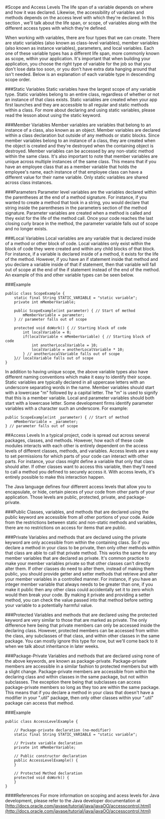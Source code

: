 #Scope and Access Levels
The life span of a variable depends on where and how it was declared. Likewise, the accessibility of variables and methods depends on the access level with which they're declared. In this section , we'll talk about the life span, or scope, of variables along with the different access types with which they're defined.

When working with variables, there are four types that we can create. There are static variables (also known as class-level variables), member variables (also known as instance variables), parameters, and local variables. Each one of these variable types has a different life span, more commonly known as scope, within your application. It's important that when building your application, you choose the right type of variable for the job so that you don't lose data too soon, or you don't have extra data hanging around that isn't needed. Below is an explanation of each variable type in descending scope order.

###Static Variables
Static variables have the largest scope of any variable type. Static variables belong to an entire class, regardless of whether or not an instance of that class exists. Static variables are created when your app first launches and they are accessible to all regular and static methods within a class. For more about declaring and using static variables, please read the lesson about using the static keyword.

###Member Variables
Member variables are variables that belong to an instance of a class, also known as an object. Member variables are declared within a class declaration but outside of any methods or static blocks. Since member variables belong to an instance of a class, they are created when the object is created and they're destroyed when the containing object is destroyed. Member variables can be accessed by any non-static method within the same class. It's also important to note that member variables are unique across multiple instances of the same class. This means that if you have an employee class that as a member variable that holds the employee's name, each instance of that employee class can have a different value for their name variable. Only static variables are shared across class instances.

###Parameters
Parameter level variables are the variables declared within the parentheses at the end of a method signature. For instance, if you wanted to create a method that took in a string, you would declare that string inside the parentheses in the parameters section of the method signature. Parameter variables are created when a method is called and they exist for the life of the method call. Once your code reaches the last closing curly brace in the method, the parameter variable falls out of scope and no longer exists.

###Local Variables
Local variables are any variable that is declared inside of a method or other block of code. Local variables only exist within the block of code they were created and within any child blocks of that block. For instance, if a variable is declared inside of a method, it exists for the life of the method. However, if you have an if statement inside that method and you declare a variable inside of that if statement, then that variable will fall out of scope at the end of the if statement instead of the end of the method. An example of this and other variable types can be seen below.

###Example
```
public class ScopeExample {
	static final String STATIC_VARIABLE = "static variable";
	private int mMemberVariable;
	
	public ScopeExample(int parameter) { // Start of method
		mMemberVariable = parameter;
	} // parameter falls out of scope
	
	protected void doWork() { // Starting block of code
		int localVariable = 0;
		if(localVariable < mMemberVariable) { // Starting block of code
			int anotherLocalVariable = 10;
			localVariable = anotherLocalVariable * 10;
		} // anotherLocalVariable falls out of scope
	}// localVariable falls out of scope
}
```

In addition to having unique scope, the above variable types also have different naming conventions which make it easy to identify their scope. Static variables are typically declared in all uppercase letters with an underscore separating words in the name. Member variables should start with a lowercase "m" followed by a capital letter. The "m" is used to signify that this is a member variable. Local and parameter variables should both start with a lowercase letter.  Some development firms identify parameter variables with a character such an underscore.  For example:

```
public ScopeExample(int _parameter) { // Start of method
    mMemberVariable = _parameter;
} // parameter falls out of scope
```

##Access Levels
In a typical project, code is spread out across several packages, classes, and methods. However, how each of these code modules interacts with each other is entirely dependent on the access levels of different classes, methods, and variables. Access levels are a way to set permissions for which parts of your code can interact with other parts. For instance, your class might define a variable that only that class should alter. If other classes want to access this variable, then they'll need to call a method you defined to securely access it. With access levels, it's entirely possible to make this interaction happen.

The Java language defines four different access levels that allow you to encapsulate, or hide, certain pieces of your code from other parts of your application. Those levels are public, protected, private, and package-private.

###Public
Classes, variables, and methods that are declared using the public keyword are accessible from all other portions of your code. Aside from the restrictions between static and non-static methods and variables, there are no restrictions on access for items that are public.

###Private
Variables and methods that are declared using the private keyword are only accessible from within the containing class. So if you declare a method in your class to be private, then only other methods within that class are able to call that private method. This works the same for any member variables that are declared as private. It's common practice to make your member variables private so that other classes can't directly alter them. If other classes do need to alter them, instead of making them public, you should provide getter and setter methods that retrieve and alter your member variables in a controlled manner. For instance, if you have an integer member variable that always needs to be greater than one, if you make it public then any other class could accidentally set it to zero which would then break your code. By making it private and providing a setter method, you can check the value passed into that method before setting your variable to a potentially harmful value.

###Protected
Variables and methods that are declared using the protected keyword are very similar to those that are marked as private. The only difference here being that private members can only be accessed inside the declaring class. However, protected members can be accessed from within the class, any subclasses of that class, and within other classes in the same package. You can mostly ignore this type for now, but we'll come back to it when we talk about inheritance in later weeks.

###Package-Private
Variables and methods that are declared using none of the above keywords, are known as package-private. Package-private members are accessible in a similar fashion to protected members but with a slight change. Package-private members are accessible from within the declaring class and within classes in the same package, but not within subclasses. The exception there being that subclasses can access package-private members so long as they too are within the same package. This means that if you declare a method in your class that doesn't have a modifier in your ".util" package, then only other classes within your ".util" package can access that method.

###Example
```
public class AccessLevelExample {

	// Package-private declaration (no-modifier)
	static final String STATIC_VARIABLE = "static variable";
	
	// Private variable declaration
	private int mMemberVariable;
	
	// Public constructor declaration
	public AccessLevelExample() {
	}
	
	// Protected Method declaration
	protected void doWork() {
	}
}
```

####References
For more information on scoping and acess levels for Java development, please refer to the Java developer documentation at [http://docs.oracle.com/javase/tutorial/java/javaOO/accesscontrol.html](http://docs.oracle.com/javase/tutorial/java/javaOO/accesscontrol.html)